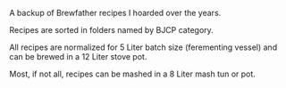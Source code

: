 A backup of Brewfather recipes I hoarded over the years.

Recipes are sorted in folders named by BJCP category.

All recipes are normalized for 5 Liter batch size (ferementing vessel)
and can be brewed in a 12 Liter stove pot.

Most, if not all, recipes can be mashed in a 8 Liter mash tun or pot.

